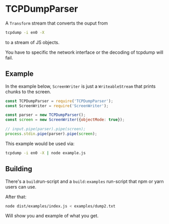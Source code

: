 # TCPDumpParser

A `Transform` stream that converts the ouput from

```bash
tcpdump -i en0 -X     
```

to a stream of JS objects.

You have to specific the network interface or the decoding of
tcpdump will fail.

## Example

In the example below, `ScreenWriter` is just a `WriteableStream`
that prints chunks to the screen.

```javascript 1.8
const TCPDumpParser = require('TCPDumpParser');
const ScreenWriter = require('ScreenWriter');

const parser = new TCPDumpParser();
const screen = new ScreenWriter({objectMode: true});

// input.pipe(parser).pipe(screen);
process.stdin.pipe(parser).pipe(screen);

```

This example would be used via:

```bash
tcpdump -i en0 -X | node example.js
```

## Building

There's a `build`run-script and a `build:examples` run-script that
npm or yarn users can use.

After that:

```bash
node dist/examples/index.js < examples/dump2.txt
```

Will show you and example of what you get.
